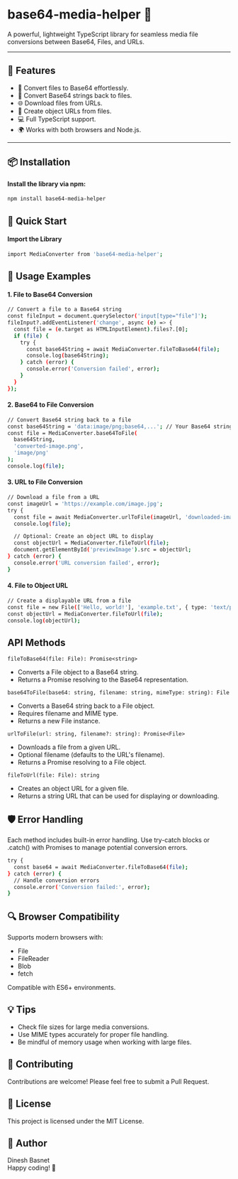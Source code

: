 # base64-media-helper 🚀

A powerful, lightweight TypeScript library for seamless media file conversions between Base64, Files, and URLs.

---

## 🌟 Features

-   📁 Convert files to Base64 effortlessly.
-   🔄 Convert Base64 strings back to files.
-   🌐 Download files from URLs.
-   🔗 Create object URLs from files.
-   💻 Full TypeScript support.
-   🌍 Works with both browsers and Node.js.

---

## 📦 Installation

#### Install the library via npm:

```bash
npm install base64-media-helper
```

## 🚀 Quick Start

#### Import the Library

```bash
import MediaConverter from 'base64-media-helper';
```

## 📘 Usage Examples

#### 1. File to Base64 Conversion

```bash
// Convert a file to a Base64 string
const fileInput = document.querySelector('input[type="file"]');
fileInput?.addEventListener('change', async (e) => {
  const file = (e.target as HTMLInputElement).files?.[0];
  if (file) {
    try {
      const base64String = await MediaConverter.fileToBase64(file);
      console.log(base64String);
    } catch (error) {
      console.error('Conversion failed', error);
    }
  }
});

```
#### 2. Base64 to File Conversion

```bash
// Convert Base64 string back to a file
const base64String = 'data:image/png;base64,...'; // Your Base64 string
const file = MediaConverter.base64ToFile(
  base64String,
  'converted-image.png',
  'image/png'
);
console.log(file);
```

#### 3. URL to File Conversion

```bash
// Download a file from a URL
const imageUrl = 'https://example.com/image.jpg';
try {
  const file = await MediaConverter.urlToFile(imageUrl, 'downloaded-image.jpg');
  console.log(file);

  // Optional: Create an object URL to display
  const objectUrl = MediaConverter.fileToUrl(file);
  document.getElementById('previewImage').src = objectUrl;
} catch (error) {
  console.error('URL conversion failed', error);
}
```

#### 4. File to Object URL

```bash
// Create a displayable URL from a file
const file = new File(['Hello, world!'], 'example.txt', { type: 'text/plain' });
const objectUrl = MediaConverter.fileToUrl(file);
console.log(objectUrl);

```

## API Methods

```fileToBase64(file: File): Promise<string>```
- Converts a File object to a Base64 string.
- Returns a Promise resolving to the Base64 representation.

```base64ToFile(base64: string, filename: string, mimeType: string): File```
- Converts a Base64 string back to a File object.
- Requires filename and MIME type.
- Returns a new File instance.

```urlToFile(url: string, filename?: string): Promise<File>```
- Downloads a file from a given URL.
- Optional filename (defaults to the URL's filename).
- Returns a Promise resolving to a File object.

```fileToUrl(file: File): string```
- Creates an object URL for a given file.
- Returns a string URL that can be used for displaying or downloading.

## 🛡️ Error Handling

Each method includes built-in error handling. Use try-catch blocks or .catch() with Promises to manage potential conversion errors.

```bash
try {
  const base64 = await MediaConverter.fileToBase64(file);
} catch (error) {
  // Handle conversion errors
  console.error('Conversion failed:', error);
}

```

## 🔍 Browser Compatibility

Supports modern browsers with:

- File
- FileReader
- Blob
- fetch

Compatible with ES6+ environments.

## 💡 Tips

- Check file sizes for large media conversions.
- Use MIME types accurately for proper file handling.
- Be mindful of memory usage when working with large files.

## 🤝 Contributing

Contributions are welcome! Please feel free to submit a Pull Request.

## 📄 License

This project is licensed under the MIT License.

## 🌈 Author

Dinesh Basnet\
Happy coding! 🚀
